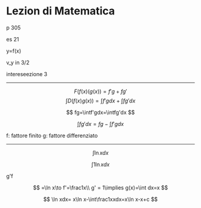 # Lezion di Matematica

p 305


es 21

y=f(x)

v_y in 3/2

intereseezione 3


---

$$
F(f(x)(g(x))=f'g+fg'
$$
$$
\int D(f(x)g(x))=\int f'gdx+\int fg'dx
$$


$$
fg=\intf'gdx=\intfg'dx
$$

$$
\int fg'dx=fg-\int f'gdx
$$

f: fattore finito
g: fattore differenziato


---


$$
\int \ln xdx
$$

$$
\int1 \ln xdx
$$

g'f


$$
=\ln x\to f'=\frac1x\\
g' = 1\implies g(x)=\int dx=x
$$


$$
\ln xdx= x\ln x-\int\frac1xxdx=x\ln x-x+c
$$
<!--stackedit_data:
eyJoaXN0b3J5IjpbMTE5NTU3NTgzMSwxNTc2MDU2NTA4XX0=
-->